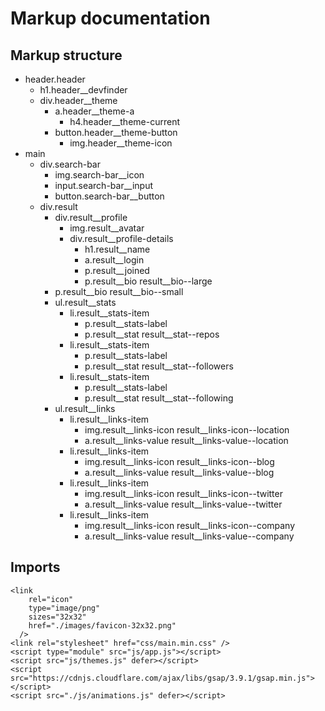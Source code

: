 # Markup documentation

## Markup structure

- header.header
  - h1.header\_\_devfinder
  - div.header\_\_theme
    - a.header\_\_theme-a
      - h4.header\_\_theme-current
    - button.header\_\_theme-button
      - img.header\_\_theme-icon
- main
  - div.search-bar
    - img.search-bar\_\_icon
    - input.search-bar\_\_input
    - button.search-bar\_\_button
  - div.result
    - div.result\_\_profile
      - img.result\_\_avatar
      - div.result\_\_profile-details
        - h1.result\_\_name
        - a.result\_\_login
        - p.result\_\_joined
        - p.result\_\_bio result\_\_bio--large
    - p.result\_\_bio result\_\_bio--small
    - ul.result\_\_stats
      - li.result\_\_stats-item
        - p.result\_\_stats-label
        - p.result\_\_stat result\_\_stat--repos
      - li.result\_\_stats-item
        - p.result\_\_stats-label
        - p.result\_\_stat result\_\_stat--followers
      - li.result\_\_stats-item
        - p.result\_\_stats-label
        - p.result\_\_stat result\_\_stat--following
    - ul.result\_\_links
      - li.result\_\_links-item
        - img.result\_\_links-icon result\_\_links-icon--location
        - a.result\_\_links-value result\_\_links-value--location
      - li.result\_\_links-item
        - img.result\_\_links-icon result\_\_links-icon--blog
        - a.result\_\_links-value result\_\_links-value--blog
      - li.result\_\_links-item
        - img.result\_\_links-icon result\_\_links-icon--twitter
        - a.result\_\_links-value result\_\_links-value--twitter
      - li.result\_\_links-item
        - img.result\_\_links-icon result\_\_links-icon--company
        - a.result\_\_links-value result\_\_links-value--company

## Imports

```
<link
    rel="icon"
    type="image/png"
    sizes="32x32"
    href="./images/favicon-32x32.png"
  />
<link rel="stylesheet" href="css/main.min.css" />
<script type="module" src="js/app.js"></script>
<script src="js/themes.js" defer></script>
<script src="https://cdnjs.cloudflare.com/ajax/libs/gsap/3.9.1/gsap.min.js"></script>
<script src="./js/animations.js" defer></script>
```
